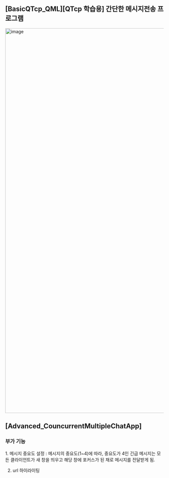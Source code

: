 <h2>[BasicQTcp_QML][QTcp 학습용] 간단한 메시지전송 프로그램</h2>
<img width="1225" alt="image" src="https://github.com/user-attachments/assets/32da2e44-6d65-43f6-a849-a199701a513e">

<h2>[Advanced_CouncurrentMultipleChatApp]</h2>
<h3>부가 기능</h3>
1. 메시지 중요도 설정 : 메시지의 중요도(1~4)에 따라, 중요도가 4인 긴급 메시지는 모든 클라이언트가 새 창을 띄우고 해당 창에 포커스가 된 채로 메시지를 전달받게 됨.
<br>


2. url 하이라이팅
